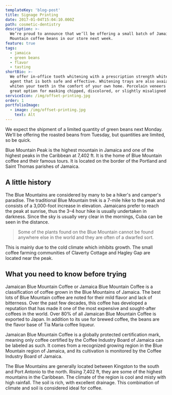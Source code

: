 ```yaml
---
templateKey: 'blog-post'
title: Signage Printing
date: 2017-01-04T15:04:10.000Z
path: cosmetic-dentistry
description: >-
  We’re proud to announce that we’ll be offering a small batch of Jamaica Blue
  Mountain coffee beans in our store next week.
feature: true  
tags:
  - jamaica
  - green beans
  - flavor
  - tasting
shortBio: >-
  We offer in-office tooth whitening with a prescription strength whitening
  agent that is both safe and effective. Whitening trays are also avaialbe to
  whiten your teeth in the comfort of your own home. Porcelain veneers are a
  great option for masking chipped, discolored, or slightly misaligned teeth.
serviceIcon: /img/offset-printing.jpg
order: 1
portfolioImage:
  - image: /img/offset-printing.jpg
    text: Alt
---
```


We expect the shipment of a limited quantity of green beans next Monday. We’ll be offering the roasted beans from Tuesday, but quantities are limited, so be quick.

Blue Mountain Peak is the highest mountain in Jamaica and one of the highest peaks in the Caribbean at 7,402 ft. It is the home of Blue Mountain coffee and their famous tours. It is located on the border of the Portland and Saint Thomas parishes of Jamaica.

## A little history

The Blue Mountains are considered by many to be a hiker's and camper's paradise. The traditional Blue Mountain trek is a 7-mile hike to the peak and consists of a 3,000-foot increase in elevation. Jamaicans prefer to reach the peak at sunrise, thus the 3–4 hour hike is usually undertaken in darkness. Since the sky is usually very clear in the mornings, Cuba can be seen in the distance.

> Some of the plants found on the Blue Mountain cannot be found anywhere else in the world and they are often of a dwarfed sort.

This is mainly due to the cold climate which inhibits growth. The small coffee farming communities of Claverty Cottage and Hagley Gap are located near the peak.

## What you need to know before trying

Jamaican Blue Mountain Coffee or Jamaica Blue Mountain Coffee is a classification of coffee grown in the Blue Mountains of Jamaica. The best lots of Blue Mountain coffee are noted for their mild flavor and lack of bitterness. Over the past few decades, this coffee has developed a reputation that has made it one of the most expensive and sought-after coffees in the world. Over 80% of all Jamaican Blue Mountain Coffee is exported to Japan. In addition to its use for brewed coffee, the beans are the flavor base of Tia Maria coffee liqueur.

Jamaican Blue Mountain Coffee is a globally protected certification mark, meaning only coffee certified by the Coffee Industry Board of Jamaica can be labeled as such. It comes from a recognized growing region in the Blue Mountain region of Jamaica, and its cultivation is monitored by the Coffee Industry Board of Jamaica.

The Blue Mountains are generally located between Kingston to the south and Port Antonio to the north. Rising 7,402 ft, they are some of the highest mountains in the Caribbean. The climate of the region is cool and misty with high rainfall. The soil is rich, with excellent drainage. This combination of climate and soil is considered ideal for coffee.
